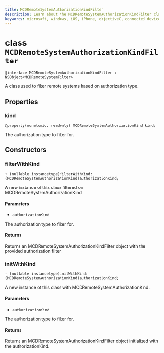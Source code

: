```yaml
---
title: MCDRemoteSystemAuthorizationKindFilter
description: Learn about the MCDRemoteSystemAuthorizationKindFilter class. This class is used to filter remote systems based on authorization type.
keywords: microsoft, windows, iOS, iPhone, objectiveC, connected devices, Project Rome
---
```


# class `MCDRemoteSystemAuthorizationKindFilter` 

```
@interface MCDRemoteSystemAuthorizationKindFilter : NSObject<MCDRemoteSystemFilter>
```  

A class used to filter remote systems based on authorization type.

## Properties

### kind
`@property(nonatomic, readonly) MCDRemoteSystemAuthorizationKind kind;`

The authorization type to filter for.

## Constructors

### filterWithKind
`+ (nullable instancetype)filterWithKind:(MCDRemoteSystemAuthorizationKind)authorizationKind;`

A new instance of this class filtered on MCDRemoteSystemAuthorizationKind.

#### Parameters 
* `authorizationKind` 

The authorization type to filter for.

#### Returns
Returns an MCDRemoteSystemAuthorizationKindFilter object with the provided authorization filter.

### initWithKind
`- (nullable instancetype)initWithKind:(MCDRemoteSystemAuthorizationKind)authorizationKind;`

A new instance of this class with MCDRemoteSystemAuthorizationKind.

#### Parameters 
* `authorizationKind` 

The authorization type to filter for.

#### Returns
Returns an MCDRemoteSystemAuthorizationKindFilter object initialized with the authorizationKind.